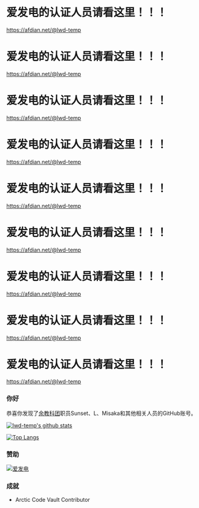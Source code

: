 # 爱发电的认证人员请看这里！！！
https://afdian.net/@lwd-temp
# 爱发电的认证人员请看这里！！！
https://afdian.net/@lwd-temp
# 爱发电的认证人员请看这里！！！
https://afdian.net/@lwd-temp
# 爱发电的认证人员请看这里！！！
https://afdian.net/@lwd-temp
# 爱发电的认证人员请看这里！！！
https://afdian.net/@lwd-temp
# 爱发电的认证人员请看这里！！！
https://afdian.net/@lwd-temp
# 爱发电的认证人员请看这里！！！
https://afdian.net/@lwd-temp
# 爱发电的认证人员请看这里！！！
https://afdian.net/@lwd-temp
# 爱发电的认证人员请看这里！！！
https://afdian.net/@lwd-temp
### 你好
恭喜你发现了[余教科团](https://github.com/lwd-temp/about-lwd-temp)职员Sunset、L、Misaka和其他相关人员的GitHub账号。

[![lwd-temp's github stats](https://github-readme-stats-git-master.lwd-temp.vercel.app/api?username=lwd-temp&show_icons=true)](https://github.com/anuraghazra/github-readme-stats)

[![Top Langs](https://github-readme-stats-git-master.lwd-temp.vercel.app/api/top-langs/?username=lwd-temp)](https://github.com/anuraghazra/github-readme-stats)
### 赞助
[![爱发电](https://cdn.jsdelivr.net/gh/lwd-temp/lwd-temp/afd_support.svg)](https://afdian.net/@lwd-temp)
### 成就
* Arctic Code Vault Contributor
